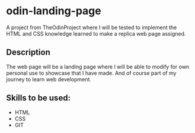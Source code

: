 # odin-landing-page
A project from TheOdinProject where I will be tested to implement the HTML and CSS knowledge learned to make a replica web page assigned. 

## Description
The web page will be a landing page where I will be able to modify for own personal use to showcase that I have made. 
And of course part of my journey to learn web development. 

## Skills to be used:
* HTML
* CSS
* GIT